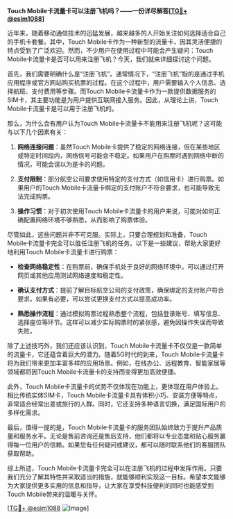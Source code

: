 **Touch Mobile卡流量卡可以注册飞机吗？——一份详尽解答[[TG💪+ @esim1088](https://t.me/s/esim1088)]**

近年来，随着移动通信技术的迅猛发展，越来越多的人开始关注如何选择适合自己的手机卡套餐。其中，Touch Mobile卡作为一种新型的流量卡，因其灵活便捷的特点受到了广泛欢迎。然而，不少用户在使用过程中可能会产生疑问：Touch Mobile卡流量卡是否可以用来注册飞机？今天，我们就来详细探讨这个问题。

首先，我们需要明确什么是“注册飞机”。通常情况下，“注册飞机”指的是通过手机应用程序或官方网站购买机票的过程。在这个过程中，用户需要输入个人信息、选择航班、支付费用等步骤。而Touch Mobile卡流量卡作为一款提供数据服务的SIM卡，其主要功能是为用户提供互联网接入服务。因此，从理论上讲，Touch Mobile卡流量卡是可以用于注册飞机的。

那么，为什么会有用户认为Touch Mobile卡流量卡不能用来注册飞机呢？这可能与以下几个因素有关：

1. **网络连接问题**：虽然Touch Mobile卡提供了稳定的网络连接，但在某些地区或特定时间段内，网络信号可能会不稳定。如果用户在购票时遇到网络中断的情况，可能会误以为是卡的问题。

2. **支付限制**：部分航空公司要求使用特定的支付方式（如信用卡）进行购票。如果用户的Touch Mobile卡流量卡绑定的支付账户不符合要求，也可能导致无法完成购票。

3. **操作习惯**：对于初次使用Touch Mobile卡流量卡的用户来说，可能对如何正确配置网络环境不够熟悉，从而影响了购票体验。

尽管如此，这些问题并非不可克服。实际上，只要合理规划和准备，Touch Mobile卡流量卡完全可以胜任注册飞机的任务。以下是一些建议，帮助大家更好地利用Touch Mobile卡流量卡进行购票：

- **检查网络稳定性**：在购票前，确保手机处于良好的网络环境中。可以通过打开网页或其他应用测试网络速度和稳定性。
  
- **确认支付方式**：提前了解目标航空公司的支付政策，确保绑定的支付账户符合要求。如果有必要，可以尝试更换支付方式以提高成功率。

- **熟悉操作流程**：通过模拟购票过程熟悉整个流程，包括登录账号、填写信息、选择座位等环节。这样可以减少实际购票时的紧张感，避免因操作失误而导致失败。

除了上述技巧外，我们还应该认识到，Touch Mobile卡流量卡不仅仅是一款简单的流量卡，它还蕴含着巨大的潜力。随着5G时代的到来，Touch Mobile卡流量卡将为我们带来更加丰富多样的应用场景。例如，在线办公、远程教育、智能家居等领域都将因Touch Mobile卡流量卡的支持而变得更加高效便捷。

此外，Touch Mobile卡流量卡的优势不仅体现在功能上，更体现在用户体验上。相比传统实体SIM卡，Touch Mobile卡流量卡具有体积小巧、安装方便等特点，非常适合经常出差或旅行的人群。同时，它还支持多种语言切换，满足国际用户的多样化需求。

最后，值得一提的是，Touch Mobile卡流量卡的服务团队始终致力于提升产品质量和服务水平。无论是售前咨询还是售后支持，他们都将以专业态度和贴心服务赢得每一位用户的信赖。如果您有任何疑问或建议，都可以随时联系他们的客服团队获取帮助。

综上所述，Touch Mobile卡流量卡完全可以在注册飞机的过程中发挥作用。只要我们充分了解其特性并采取适当的措施，就能够顺利实现这一目标。希望本文能够为大家提供更多实用的信息和指导，让大家在享受科技便利的同时也能感受到Touch Mobile带来的温暖与关怀。

[[TG💪+ @esim1088](https://t.me/s/esim1088) ![Image](https://i.postimg.cc/4NQfJmqS/Snipaste-2025-05-13-00-14-12.png)]